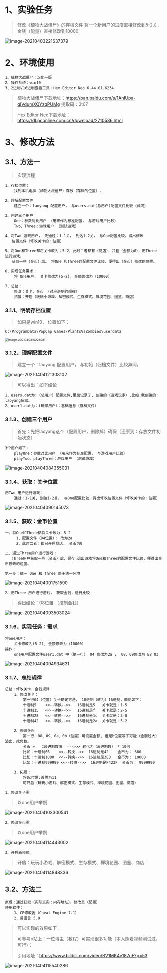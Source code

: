 # 1、实验任务

> 修改《植物⼤战僵⼫》的存档⽂件
> 将⼀个新⽤户的进度直接修改到5-2关，⾦钱（能量）直接修改到10000

![image-20210403221637379](https://gitee.com/sheep-are-flying-in-the-sky/my-picture/raw/master/picture8/image-20210403221637379.png)





# 2、环境使用

~~~
1、植物大战僵尸：汉化一版
2、操作系统：win10
3、2进制/16进制查看工具：Hex Editor Neo 6.44.01.6234
~~~

> 植物大战僵尸下载地址：https://pan.baidu.com/s/1AnlUpa-qIVdumXQYzqPUMg 提取码：3t67 
>
> Hex Editor Neo下载地址：https://dl.pconline.com.cn/download/2710536.html





# 3、修改方法

## 3.1、方法一

> 实现流程

~~~
1、存档位置：
	找到本机电脑（植物大战僵尸）存放（存档的位置）.
    
2、理解配置文件
	建立一个：laoyang 配置用户， 与users.dat(总用户)配置文件比较（异同）

3、创建三个用户
	One：参数对比用户 （用来作为标准配置， 与游戏用户比较）
	Two、Three：游戏用户 （测试游戏）

4、将Two 游戏用户， 先通过：1-1关， 到达1-2关， 与One配置比较，得出修改
   位置文件（修改关卡的：位置）
   
5、将One和Three都将关卡改为：5-2，此时二者都有（商店），并且（金额为0），用Three 进行游戏，
   获取一些（金币）后。 将One 和Three的配置文件比较，便得出（金币）修改的位置。

6、实现任务需求：
	将 One用户， 关卡修改为(5-2), 金额修改为（10000)

7、总结：
	修改：关卡、金币 （对应进制的规律）
	拓展：开启（玩玩小游戏、解密模式、生存模式、禅境花园、图鉴、商店） 
~~~



### 3.1.1、明确存档位置

> 如果是win10， 位置如下：

~~~
C:\ProgramData\PopCap Games\PlantsVsZombies\userdata
~~~

<img src="https://gitee.com/sheep-are-flying-in-the-sky/my-picture/raw/master/picture8/image-20210403102250811.png" alt="image-20210403102250811" style="zoom: 67%;" />



### 3.1.2、理解配置文件

> 建立一个：laoyang 配置用户， 与初始（归档文件）比较异同。

![image-20210404121308102](https://gitee.com/sheep-are-flying-in-the-sky/my-picture/raw/master/picture8/image-20210404121308102.png)

> 可以得出：如下结论

~~~
1、users.dat为:（总用户）配置文件,里面记录了, 创建的（游戏玩家）,比如:我创建的：laoyang玩家。
2、user1.dat为：(玩家用户）：基础信息（存档文件）
~~~



### 3.1.3、创建三个用户

> 首先：先把laoyang这个（配置用户，删除掉）确保（还原到：存放文件初始状态）

~~~
3个用户如下：
	playOne：参数对比用户 （用来作为标准配置， 与游戏用户比较）
	playTwo、playThree：游戏用户 （测试游戏）
~~~

![image-20210404084355031](https://gitee.com/sheep-are-flying-in-the-sky/my-picture/raw/master/picture8/image-20210404084355031.png)





### 3.1.4、获取：关卡位置

~~~
用Two 用户进行游戏：
	通过：1-1关, 到达1-2关， 与One配置比较，得出修改位置文件（修改关卡的：位置）
~~~

![image-20210404090145073](https://gitee.com/sheep-are-flying-in-the-sky/my-picture/raw/master/picture8/image-20210404090145073.png)



### 3.1.5、获取：金币位置

~~~
一、将One和Three都将关卡改为：5-2  
	 1、配置文件（04位置）： 改为2a
	 2、此时二者：都已开启商店， 金币为0 

二、通过Three用户进行游戏：
   Three用户获取一些（金币）后，保存,退出游戏将One和Three的配置文件比较，便得出金币修改的位置。
~~~

`第一步：统一 One 和 Three 处于统一环境`

![image-20210404091751590](https://gitee.com/sheep-are-flying-in-the-sky/my-picture/raw/master/picture8/image-20210404091751590.png)

`2、用Three 用户进行游戏， 获取金钱，进行比较`

> 得出结论：08位置 （控制金钱）

![image-20210404093503024](https://gitee.com/sheep-are-flying-in-the-sky/my-picture/raw/master/picture8/image-20210404093503024.png)







### 3.1.6、实现任务：需求

~~~
将one用户：
	关卡修改为(5-2), 金额修改为（10000)
操作：
	one用户配置文件user1.dat 中（第一行） 04 修改为2a ;  08、09修改为 E8 03 
~~~

![image-20210404094934631](https://gitee.com/sheep-are-flying-in-the-sky/my-picture/raw/master/picture8/image-20210404094934631.png)



### 3.1.7、总结规律

~~~
总结：修改关卡、金钱规律
	1、修改关卡： 
		第一行04（位置）关卡确定方法， 10进制（转为）16进制，举例如下：
		十进制5    <<--转换-->>   16进制是5   关卡就是：1-5
		十进制15   <<--转换-->>   16进制是f   关卡就是：2-5
	    十进制28   <<--转换-->>   16进制是1c  关卡就是：3-8
	    十进制42   <<--转换-->>   16进制是2a  关卡就是：5-2
	    
	2、修改金币
		第一行：08、09、0a、0b（位置）可设置金额, 但是b位置写了可能（金额过大）溢出，成负数。
    	金币 =  （10进制数值  --->>> 转化为 16进制数） * 10倍
    	比如：十进制66    <<--转换-->>  16进制是42    金币为： 660 
    	比如：十进制1000  <<--转换-->>  16进制是3E8   金币为： 10000 
    	比如：十进制999999 <<--转换-->>  16进制是F423F  金币为： 9999990
    
    3、拓展：
    	将0c位置:设置为11
    	可开启（玩玩小游戏、解密模式、生存模式、禅境花园、图鉴、商店） 
~~~



`1、修改关卡图`

> 以one用户举例

![image-20210404103300541](https://gitee.com/sheep-are-flying-in-the-sky/my-picture/raw/master/picture8/image-20210404103300541.png)



`2、修改金币图`

> 以one用户举例

![image-20210404114443002](https://gitee.com/sheep-are-flying-in-the-sky/my-picture/raw/master/picture8/image-20210404114443002.png)



`3、开启新模式`

> 开启：玩玩小游戏、解密模式、生存模式、禅境花园、图鉴、商店

![image-20210404114848336](https://gitee.com/sheep-are-flying-in-the-sky/my-picture/raw/master/picture8/image-20210404114848336.png)





## 3.2、方法二

~~~
原理：通过获取（实际真实：内存地址），修改其（配置）
使用软件： 
	1、CE修改器（Cheat Engine 7.1）
	2、易语言 5.8
~~~

> 可以实现的效果如下：
>
> 可参考b站上：一位博主（教程）可实现很多功能（本人照着视频测试过，可行）：
>
> 引用地址：https://www.bilibili.com/video/BV1MK4y187uE?p=53

![image-20210404115540286](https://gitee.com/sheep-are-flying-in-the-sky/my-picture/raw/master/picture8/image-20210404115540286.png)

